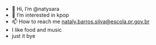 - 👋 Hi, I’m @natysara
- 👀 I’m interested in kpop
- 📫 How to reach me nataly.barros.silva@escola.pr.gov.br
-  I like food and music
-  just it bye

<!---
natysara/natysara is a ✨ special ✨ repository because its `README.md` (this file) appears on your GitHub profile.
You can click the Preview link to take a look at your changes.
--->
